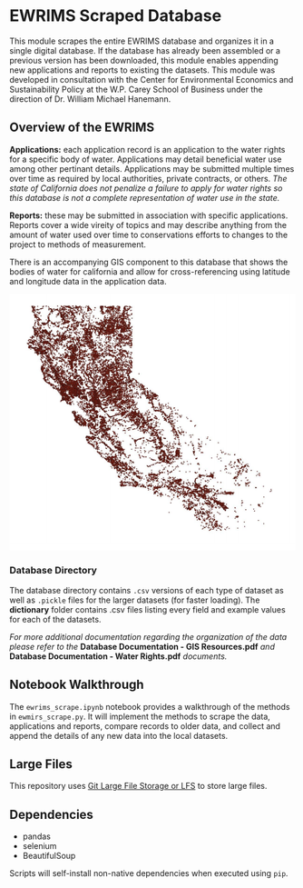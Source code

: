 # EWRIMS Scraped Database

This module scrapes the entire EWRIMS database and organizes it in a single digital database. If the database has already been assembled or a previous version has been downloaded, this module enables appending new applications and reports to existing the datasets. This module was developed in consultation with the Center for Environmental Economics and Sustainability Policy at the W.P. Carey School of Business under the direction of Dr. William Michael Hanemann. 

## Overview of the EWRIMS

**Applications:** each application record is an application to the water rights for a specific body of water. Applications may detail beneficial water use among other pertinant details. Applications may be submitted multiple times over time as required by local authorities, private contracts, or others. *The state of California does not penalize a failure to apply for water rights so this database is not a complete representation of water use in the state.*

**Reports:** these may be submitted in association with specific applications. Reports cover a wide vireity of topics and may describe anything from the amount of water used over time to conservations efforts to changes to the project to methods of measurement.

There is an accompanying GIS component to this database that shows the bodies of water for california and allow for cross-referencing using latitude and longitude data in the application data. 

![Cali_Bodies_of_Water_Image](CaliforniaBodiesOfWater.PNG)

### Database Directory 

The database directory contains `.csv` versions of each type of dataset as well as `.pickle` files for the larger datasets (for faster loading). The **dictionary** folder contains .csv files listing every field and example values for each of the datasets. 

*For more additional documentation regarding the organization of the data please refer to the* **Database Documentation - GIS Resources.pdf** *and* **Database Documentation - Water Rights.pdf** *documents.*

## Notebook Walkthrough

The `ewrims_scrape.ipynb` notebook provides a walkthrough of the methods in `ewmirs_scrape.py`. It will implement the methods to scrape the data, applications and reports, compare records to older data, and collect and append the details of any new data into the local datasets.

## Large Files

This repository uses [Git Large File Storage or LFS](https://git-lfs.github.com/) to store large files. 

## Dependencies 

* pandas
* selenium
* BeautifulSoup

Scripts will self-install non-native dependencies when executed using `pip`.
